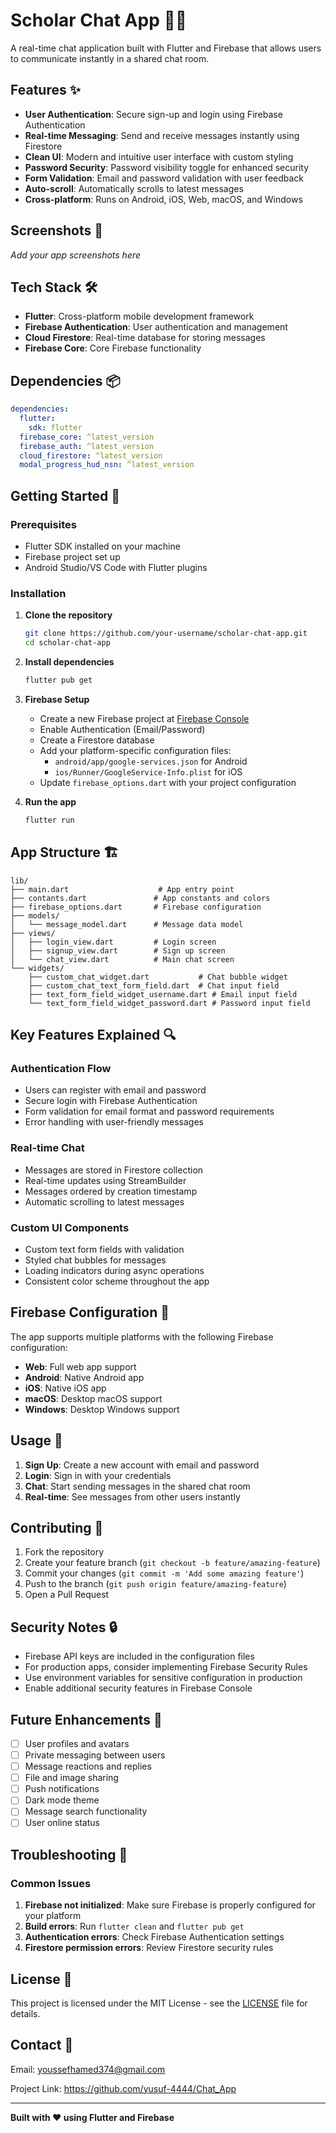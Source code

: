 # Scholar Chat App 📱💬

A real-time chat application built with Flutter and Firebase that allows users to communicate instantly in a shared chat room.

## Features ✨

- **User Authentication**: Secure sign-up and login using Firebase Authentication
- **Real-time Messaging**: Send and receive messages instantly using Firestore
- **Clean UI**: Modern and intuitive user interface with custom styling
- **Password Security**: Password visibility toggle for enhanced security
- **Form Validation**: Email and password validation with user feedback
- **Auto-scroll**: Automatically scrolls to latest messages
- **Cross-platform**: Runs on Android, iOS, Web, macOS, and Windows

## Screenshots 📸

*Add your app screenshots here*

## Tech Stack 🛠️

- **Flutter**: Cross-platform mobile development framework
- **Firebase Authentication**: User authentication and management
- **Cloud Firestore**: Real-time database for storing messages
- **Firebase Core**: Core Firebase functionality

## Dependencies 📦

```yaml
dependencies:
  flutter:
    sdk: flutter
  firebase_core: ^latest_version
  firebase_auth: ^latest_version
  cloud_firestore: ^latest_version
  modal_progress_hud_nsn: ^latest_version
```

## Getting Started 🚀

### Prerequisites

- Flutter SDK installed on your machine
- Firebase project set up
- Android Studio/VS Code with Flutter plugins

### Installation

1. **Clone the repository**
   ```bash
   git clone https://github.com/your-username/scholar-chat-app.git
   cd scholar-chat-app
   ```

2. **Install dependencies**
   ```bash
   flutter pub get
   ```

3. **Firebase Setup**
   - Create a new Firebase project at [Firebase Console](https://console.firebase.google.com/)
   - Enable Authentication (Email/Password)
   - Create a Firestore database
   - Add your platform-specific configuration files:
     - `android/app/google-services.json` for Android
     - `ios/Runner/GoogleService-Info.plist` for iOS
   - Update `firebase_options.dart` with your project configuration

4. **Run the app**
   ```bash
   flutter run
   ```

## App Structure 🏗️

```
lib/
├── main.dart                    # App entry point
├── contants.dart               # App constants and colors
├── firebase_options.dart       # Firebase configuration
├── models/
│   └── message_model.dart      # Message data model
├── views/
│   ├── login_view.dart         # Login screen
│   ├── signup_view.dart        # Sign up screen
│   └── chat_view.dart          # Main chat screen
└── widgets/
    ├── custom_chat_widget.dart           # Chat bubble widget
    ├── custom_chat_text_form_field.dart  # Chat input field
    ├── text_form_field_widget_username.dart # Email input field
    └── text_form_field_widget_password.dart # Password input field
```

## Key Features Explained 🔍

### Authentication Flow
- Users can register with email and password
- Secure login with Firebase Authentication
- Form validation for email format and password requirements
- Error handling with user-friendly messages

### Real-time Chat
- Messages are stored in Firestore collection
- Real-time updates using StreamBuilder
- Messages ordered by creation timestamp
- Automatic scrolling to latest messages

### Custom UI Components
- Custom text form fields with validation
- Styled chat bubbles for messages
- Loading indicators during async operations
- Consistent color scheme throughout the app

## Firebase Configuration 🔧

The app supports multiple platforms with the following Firebase configuration:

- **Web**: Full web app support
- **Android**: Native Android app
- **iOS**: Native iOS app  
- **macOS**: Desktop macOS support
- **Windows**: Desktop Windows support

## Usage 📱

1. **Sign Up**: Create a new account with email and password
2. **Login**: Sign in with your credentials
3. **Chat**: Start sending messages in the shared chat room
4. **Real-time**: See messages from other users instantly

## Contributing 🤝

1. Fork the repository
2. Create your feature branch (`git checkout -b feature/amazing-feature`)
3. Commit your changes (`git commit -m 'Add some amazing feature'`)
4. Push to the branch (`git push origin feature/amazing-feature`)
5. Open a Pull Request

## Security Notes 🔒

- Firebase API keys are included in the configuration files
- For production apps, consider implementing Firebase Security Rules
- Use environment variables for sensitive configuration in production
- Enable additional security features in Firebase Console

## Future Enhancements 🚧

- [ ] User profiles and avatars
- [ ] Private messaging between users
- [ ] Message reactions and replies
- [ ] File and image sharing
- [ ] Push notifications
- [ ] Dark mode theme
- [ ] Message search functionality
- [ ] User online status

## Troubleshooting 🐛

### Common Issues

1. **Firebase not initialized**: Make sure Firebase is properly configured for your platform
2. **Build errors**: Run `flutter clean` and `flutter pub get`
3. **Authentication errors**: Check Firebase Authentication settings
4. **Firestore permission errors**: Review Firestore security rules

## License 📄

This project is licensed under the MIT License - see the [LICENSE](LICENSE) file for details.

## Contact 📧

Email: youssefhamed374@gmail.com

Project Link: https://github.com/yusuf-4444/Chat_App

---

**Built with ❤️ using Flutter and Firebase**